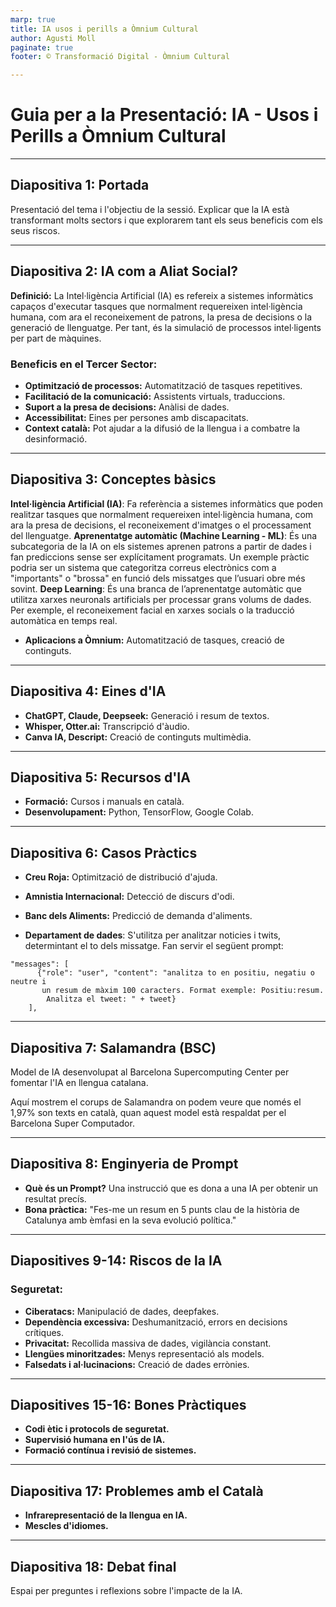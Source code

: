 ```yaml
---
marp: true
title: IA usos i perills a Òmnium Cultural
author: Agusti Moll
paginate: true
footer: ©️ Transformació Digital - Òmnium Cultural

---
```

# Guia per a la Presentació: IA - Usos i Perills a Òmnium Cultural

---
## Diapositiva 1: Portada

Presentació del tema i l'objectiu de la sessió. Explicar que la IA està transformant molts sectors i que explorarem tant els seus beneficis com els seus riscos.

---
## Diapositiva 2: IA com a Aliat Social?
**Definició:** La Intel·ligència Artificial (IA) es refereix a sistemes informàtics capaços d'executar tasques que normalment requereixen intel·ligència humana, com ara el reconeixement de patrons, la presa de decisions o la generació de llenguatge. Per tant, és la simulació de processos intel·ligents per part de màquines.
### Beneficis en el Tercer Sector:
- **Optimització de processos:** Automatització de tasques repetitives.
- **Facilitació de la comunicació:** Assistents virtuals, traduccions.
- **Suport a la presa de decisions:** Anàlisi de dades.
- **Accessibilitat:** Eines per persones amb discapacitats.
- **Context català:** Pot ajudar a la difusió de la llengua i a combatre la desinformació.

---
## Diapositiva 3: Conceptes bàsics
**Intel·ligència Artificial (IA)**: Fa referència a sistemes informàtics que poden realitzar tasques que normalment requereixen intel·ligència humana, com ara la presa de decisions, el reconeixement d'imatges o el processament del llenguatge.
**Aprenentatge automàtic (Machine Learning - ML)**: És una subcategoria de la IA on els sistemes aprenen patrons a partir de dades i fan prediccions sense ser explícitament programats. Un exemple pràctic podria ser un sistema que categoritza correus electrònics com a "importants" o "brossa" en funció dels missatges que l’usuari obre més sovint.
**Deep Learning**: És una branca de l’aprenentatge automàtic que utilitza xarxes neuronals artificials per processar grans volums de dades. Per exemple, el reconeixement facial en xarxes socials o la traducció automàtica en temps real.
- **Aplicacions a Òmnium:** Automatització de tasques, creació de continguts.

---
## Diapositiva 4: Eines d'IA
- **ChatGPT, Claude, Deepseek:** Generació i resum de textos.
- **Whisper, Otter.ai:** Transcripció d'àudio.
- **Canva IA, Descript:** Creació de continguts multimèdia.

---
## Diapositiva 5: Recursos d'IA
- **Formació:** Cursos i manuals en català.
- **Desenvolupament:** Python, TensorFlow, Google Colab.

---
## Diapositiva 6: Casos Pràctics
- **Creu Roja:** Optimització de distribució d'ajuda.
- **Amnistia Internacional:** Detecció de discurs d'odi.
- **Banc dels Aliments:** Predicció de demanda d'aliments.

- **Departament de dades**: S'utilitza per analitzar noticies i twits, determintant el to dels missatge. Fan servir el següent prompt:
```
"messages": [      
      {"role": "user", "content": "analitza to en positiu, negatiu o neutre i
       un resum de màxim 100 caracters. Format exemple: Positiu:resum.
        Analitza el tweet: " + tweet}
    ],
```

---
## Diapositiva 7: Salamandra (BSC)
Model de IA desenvolupat al Barcelona Supercomputing Center per fomentar l'IA en llengua catalana.

Aquí mostrem el corups de Salamandra on podem veure que només el 1,97% son texts en català, quan aquest model està respaldat per el Barcelona Super Computador.

---
## Diapositiva 8: Enginyeria de Prompt
- **Què és un Prompt?** Una instrucció que es dona a una IA per obtenir un resultat precís.
- **Bona pràctica:** "Fes-me un resum en 5 punts clau de la història de Catalunya amb èmfasi en la seva evolució política."

---
## Diapositives 9-14: Riscos de la IA
### Seguretat:
- **Ciberatacs:** Manipulació de dades, deepfakes.
- **Dependència excessiva:** Deshumanització, errors en decisions crítiques.
- **Privacitat:** Recollida massiva de dades, vigilància constant.
- **Llengües minoritzades:** Menys representació als models.
- **Falsedats i al·lucinacions:** Creació de dades errònies.

---
## Diapositives 15-16: Bones Pràctiques
- **Codi ètic i protocols de seguretat.**
- **Supervisió humana en l'ús de IA.**
- **Formació contínua i revisió de sistemes.**

---
## Diapositiva 17: Problemes amb el Català
- **Infrarepresentació de la llengua en IA.**
- **Mescles d'idiomes.**

---
## Diapositiva 18: Debat final
Espai per preguntes i reflexions sobre l'impacte de la IA.
